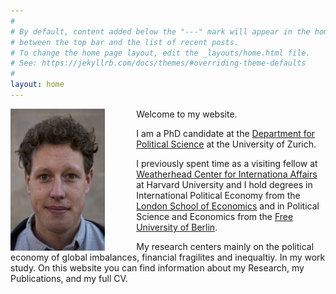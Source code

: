 ```yaml
---
#
# By default, content added below the "---" mark will appear in the home page
# between the top bar and the list of recent posts.
# To change the home page layout, edit the _layouts/home.html file.
# See: https://jekyllrb.com/docs/themes/#overriding-theme-defaults
#
layout: home
---
```

<img src="assets/nils.jpg" alt="Kitten"
	title="" width="30%" height="30%"  
	style="float: left; padding-right: 50px;"/>


Welcome to my website.

I am a PhD candidate at the [Department for Political Science](www.ipz.uzh.ch) at the University of Zurich. 

I previously spent time as a visiting fellow at [Weatherhead Center for Internationa Affairs](https://wcfia.harvard.edu) at Harvard University and I hold degrees in International Political Economy from the [London School of Economics](http://www.lse.ac.uk) and in Political Science and Economics from the [Free University of Berlin](https://www.polsoz.fu-berlin.de/en/polwiss/index.html).

My research centers mainly on the political economy of global imbalances, financial fragilites and inequaltiy. In my work study.  On this website you can find information about my Research, my Publications, and my full CV. 
